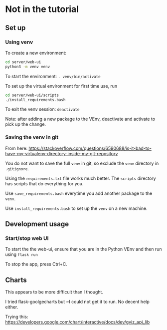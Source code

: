 # Not in the tutorial

## Set up

### Using venv

To create a new environment:

```bash
cd server/web-ui
python3 -m venv venv
```

To start the environment: `. venv/bin/activate`

To set up the virtual environment for first time use, run

```bash
cd server/web-ui/scripts
./install_requirements.bash
```

To exit the venv session: `deactivate`

Note: after adding a new package to the VEnv, deactivate and activate to pick up
the change.

### Saving the venv in git

From here:
<https://stackoverflow.com/questions/6590688/is-it-bad-to-have-my-virtualenv-directory-inside-my-git-repository>

You do not want to save the full `venv` in git, so exclude the `venv` directory
in `.gitignore`.

Using the `requirements.txt` file works much better. The `scripts` directory
has scripts that do everything for you.

Use `save_requirements.bash` everytime you add another package to the `venv`.

Use `install_requirements.bash` to set up the `venv` on a new machine.

## Development usage

### Start/stop web UI

To start the the web-ui, ensure that you are in the Python VEnv and then run
using `flask run`

To stop the app, press Ctrl+C.

## Charts

This appears to be more difficult than I thought.

I tried flask-goolgecharts but ~I could not get it to run.  No decent help
either.

Trying this:
<https://developers.google.com/chart/interactive/docs/dev/gviz_api_lib>

